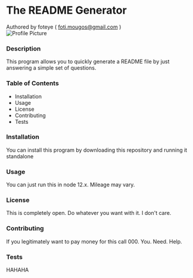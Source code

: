 # The README Generator
Authored by foteye ( foti.mougos@gmail.com ) <br>
![Profile Picture]( https://avatars1.githubusercontent.com/u/28522177?v=4 "Profile Pic")
   
### Description
This program allows you to quickly generate a README file by just answering a simple set of questions.
    
### Table of Contents
    
* Installation
* Usage
* License
* Contributing
* Tests

### Installation
You can install this program by downloading this repository and running it standalone

### Usage
You can just run this in node 12.x. Mileage may vary.

### License
This is completely open. Do whatever you want with it. I don't care.

### Contributing
If you legitimately want to pay money for this call 000. You. Need. Help.

### Tests
HAHAHA
